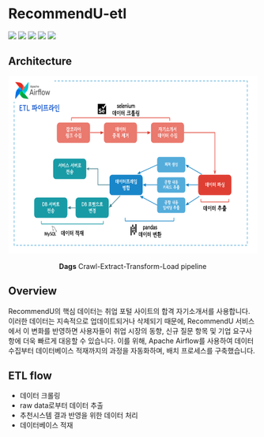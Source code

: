 # RecommendU-etl

<img src="https://img.shields.io/badge/Ubuntu-E95420?style=flat-square&logo=Ubuntu&logoColor=white"> <img src="https://img.shields.io/badge/Apache%20Airflow-017CEE?style=flat-square&logo=Apache%20Airflow&logoColor=white"> <img src="https://img.shields.io/badge/Selenium-013243?style=flat-square&logo=Selenium&logoColor=white"> <img src="https://img.shields.io/badge/Pandas-150458?style=flat-square&logo=pandas&logoColor=white"> <img src="https://img.shields.io/badge/MySQL-4479A1?style=flat-square&logo=MySQL&logoColor=white">

## Architecture
<p align="center">
<img src="./img/etl_pipeline.png" height = "360" alt="" align=center />
<br><br>
<b>Dags</b> Crawl-Extract-Transform-Load pipeline
</p>

## Overview
RecommendU의 핵심 데이터는 취업 포털 사이트의 합격 자기소개서를 사용합니다. 이러한 데이터는 지속적으로 업데이트되거나 삭제되기 때문에, RecommendU 서비스에서 이 변화를 반영하면 사용자들이 취업 시장의 동향, 신규 질문 항목 및 기업 요구사항에 더욱 빠르게 대응할 수 있습니다. 이를 위해, Apache Airflow를 사용하여 데이터 수집부터 데이터베이스 적재까지의 과정을 자동화하며, 배치 프로세스를 구축했습니다.

## ETL flow
- 데이터 크롤링
- raw data로부터 데이터 추출
- 추천시스템 결과 반영을 위한 데이터 처리
- 데이터베이스 적재